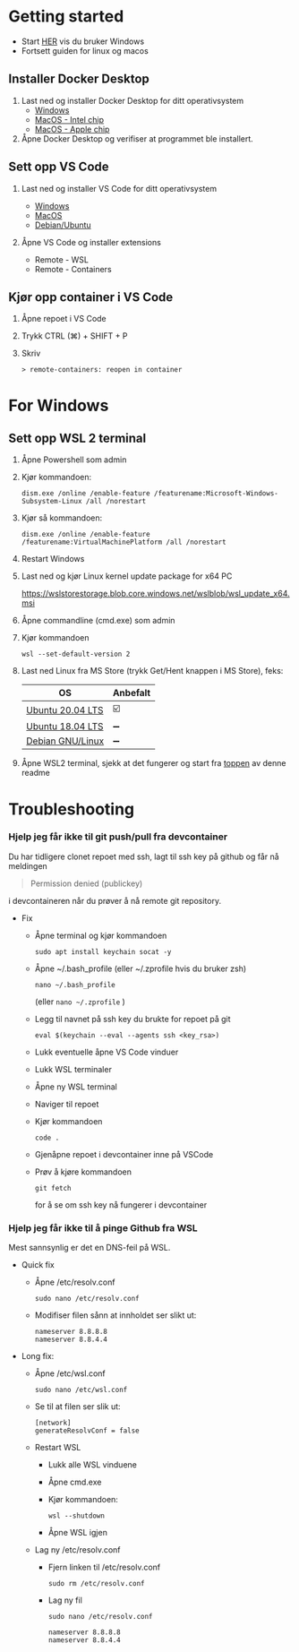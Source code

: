 # <a name="toppen"></a> Getting started

- Start [HER](#windows) vis du bruker Windows
- Fortsett guiden for linux og macos

## Installer Docker Desktop
1. Last ned og installer Docker Desktop for ditt operativsystem
    - [Windows](https://desktop.docker.com/win/stable/amd64/Docker%20Desktop%20Installer.exe?utm_source=docker&utm_medium=webreferral&utm_campaign=dd-smartbutton&utm_location=module)
    - [MacOS - Intel chip](https://desktop.docker.com/mac/stable/amd64/Docker.dmg?utm_source=docker&amp;utm_medium=webreferral&amp;utm_campaign=dd-smartbutton&amp;utm_location=module)
    - [MacOS - Apple chip](https://desktop.docker.com/mac/stable/arm64/Docker.dmg?utm_source=docker&utm_medium=webreferral&utm_campaign=dd-smartbutton&utm_location=module)
2. Åpne Docker Desktop og verifiser at programmet ble installert.

## Sett opp VS Code
1. Last ned og installer VS Code for ditt operativsystem
    - [Windows](https://code.visualstudio.com/sha/download?build=stable&os=win32-x64-user)
    - [MacOS](https://code.visualstudio.com/sha/download?build=stable&os=darwin-universal)
    - [Debian/Ubuntu](https://code.visualstudio.com/sha/download?build=stable&os=linux-deb-x64)
    

2. Åpne VS Code og installer extensions
    * Remote - WSL
    * Remote - Containers

## Kjør opp container i VS Code
1. Åpne repoet i VS Code
2. Trykk CTRL (⌘) + SHIFT + P
3. Skriv 
    
    `> remote-containers: reopen in container`

# <a name="windows"></a>For Windows

## Sett opp WSL 2 terminal
1. Åpne Powershell som admin
2. Kjør kommandoen:

    `dism.exe /online /enable-feature /featurename:Microsoft-Windows-Subsystem-Linux /all /norestart`

3. Kjør så kommandoen:

    `dism.exe /online /enable-feature /featurename:VirtualMachinePlatform /all /norestart`

4. Restart Windows
5. Last ned og kjør Linux kernel update package for x64 PC
    
    https://wslstorestorage.blob.core.windows.net/wslblob/wsl_update_x64.msi

6. Åpne commandline (cmd.exe) som admin
7. Kjør kommandoen

    `wsl --set-default-version 2`

8. Last ned Linux fra MS Store (trykk Get/Hent knappen i MS Store), feks:

    OS | Anbefalt
    -|-
    [Ubuntu 20.04 LTS](https://www.microsoft.com/store/apps/9n6svws3rx71) | ☑️
    [Ubuntu 18.04 LTS](https://www.microsoft.com/store/apps/9N9TNGVNDL3Q) | ➖
    [Debian GNU/Linux](https://www.microsoft.com/store/apps/9MSVKQC78PK6) | ➖

9. Åpne WSL2 terminal, sjekk at det fungerer og start fra [toppen](#toppen) av denne readme

# Troubleshooting
### __Hjelp jeg får ikke til git push/pull  fra devcontainer__

Du har tidligere clonet repoet med ssh, lagt til ssh key på github og får nå meldingen
>Permission denied (publickey)

i devcontaineren når du prøver å nå remote git repository.

* Fix
    - Åpne terminal og kjør kommandoen 

        `sudo apt install keychain socat -y`

    -  Åpne ~/.bash_profile (eller ~/.zprofile hvis du bruker zsh)

        `nano ~/.bash_profile` 
        
        (eller `nano ~/.zprofile` )
    
    - Legg til navnet på ssh key du brukte for repoet på git

        `eval $(keychain --eval --agents ssh <key_rsa>)`

    - Lukk eventuelle åpne VS Code vinduer
    - Lukk WSL terminaler
    - Åpne ny WSL terminal
    - Naviger til repoet
    - Kjør kommandoen

        `code .`
    
    - Gjenåpne repoet i devcontainer inne på VSCode 
    - Prøv å kjøre kommandoen

        `git fetch`

        for å se om ssh key nå fungerer i devcontainer
        
### __Hjelp jeg får ikke til å pinge Github fra WSL__

Mest sannsynlig er det en DNS-feil på WSL.

* Quick fix
    - Åpne /etc/resolv.conf

        `sudo nano /etc/resolv.conf`
    - Modifiser filen sånn at innholdet ser slikt ut:
        ```
        nameserver 8.8.8.8
        nameserver 8.8.4.4
        ```

* Long fix:
    - Åpne /etc/wsl.conf

        `sudo nano /etc/wsl.conf`
    - Se til at filen ser slik ut:
        ```
        [network]
        generateResolvConf = false
        ```
    - Restart WSL
        * Lukk alle WSL vinduene
        * Åpne cmd.exe
        * Kjør kommandoen: 
            
            `wsl --shutdown` 
        * Åpne WSL igjen
    - Lag ny /etc/resolv.conf
        * Fjern linken til /etc/resolv.conf
        
            `sudo rm /etc/resolv.conf`
        * Lag ny fil

            `sudo nano /etc/resolv.conf`
            ```
            nameserver 8.8.8.8
            nameserver 8.8.4.4
            ```
